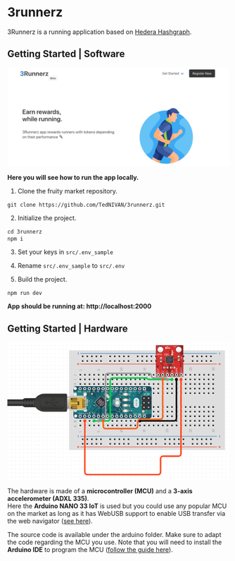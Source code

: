 # 3runnerz
3Runnerz is a running application based on [Hedera Hashgraph](https://hedera.com/).

## Getting Started | Software

![3Runnerz](https://github.com/TedNIVAN/3runnerz/blob/master/3runnerz.png)

**Here you will see how to run the app locally.**

1. Clone the fruity market repository.
```
git clone https://github.com/TedNIVAN/3runnerz.git
```

2. Initialize the project.
```
cd 3runnerz
npm i
```

3. Set your keys in `src/.env_sample` 

4. Rename `src/.env_sample` to `src/.env`

5. Build the project.
```
npm run dev
```

**App should be running at: http://localhost:2000**

## Getting Started | Hardware

![Device](https://github.com/TedNIVAN/3runnerz/blob/master/device.png)

The hardware is made of a **microcontroller (MCU)** and a **3-axis accelerometer (ADXL 335)**. <br />
Here the **Arduino NANO 33 IoT** is used but you could use any popular MCU on the market as long as it has WebUSB support to enable USB transfer via the web navigator ([see here](https://github.com/webusb/arduino#compatible-hardware)).

The source code is available under the arduino folder. Make sure to adapt the code regarding the MCU you use. Note that you will need to install the **Arduino IDE** to program the MCU ([follow the guide here](https://www.arduino.cc/en/Guide)).